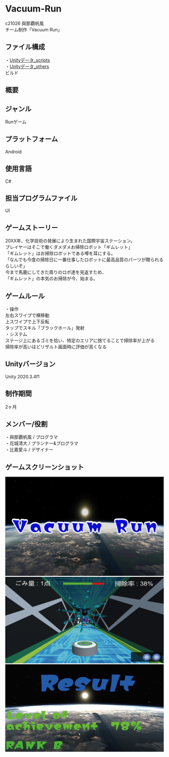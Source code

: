 # Vacuum-Run
c21026 與那覇帆風  
チーム制作「Vacuum Run」

## ファイル構成
・[Unityデータ_scripts](Scripts)  
・[Unityデータ_others](others)  
ビルド

## 概要

## ジャンル
Runゲーム

## プラットフォーム
Android

## 使用言語
C#

## 担当プログラムファイル
UI

## ゲームストーリー
20XX年、化学技術の発展により生まれた国際宇宙ステーション。  
プレイヤーはそこで働くダメダメお掃除ロボット「ギムレット」  
「ギムレット」はお掃除ロボットである噂を耳にする。  
「なんでも今度の掃除日に一番仕事したロボットに最高品質のパーツが贈られるらしいぞ」  
今まで馬鹿にしてきた周りのロボ達を見返すため、  
「ギムレット」の本気のお掃除が今、始まる。

## ゲームルール
・操作  
左右スワイプで横移動  
上スワイプで上下反転  
タップでスキル「ブラックホール」発射  
・システム  
ステージ上にあるゴミを拾い、特定のエリアに捨てることで掃除率が上がる  
掃除率が高いほどリザルト画面時に評価が高くなる

## Unityバージョン
Unity 2020.3.4f1

## 制作期間
2ヶ月

## メンバー/役割
・與那覇帆風 / プログラマ  
・花城清大 / プランナー&プログラマ  
・比嘉愛斗 / デザイナー

## ゲームスクリーンショット
![CatchCopy](https://github.com/itc-c21026/Vacuum-Run/blob/main/ScreenShot/CatchCopy.png)  
![GamePlay](https://github.com/itc-c21026/Vacuum-Run/blob/main/ScreenShot/GamePlay.png)  
![Result](https://github.com/itc-c21026/Vacuum-Run/blob/main/ScreenShot/Result.png)
